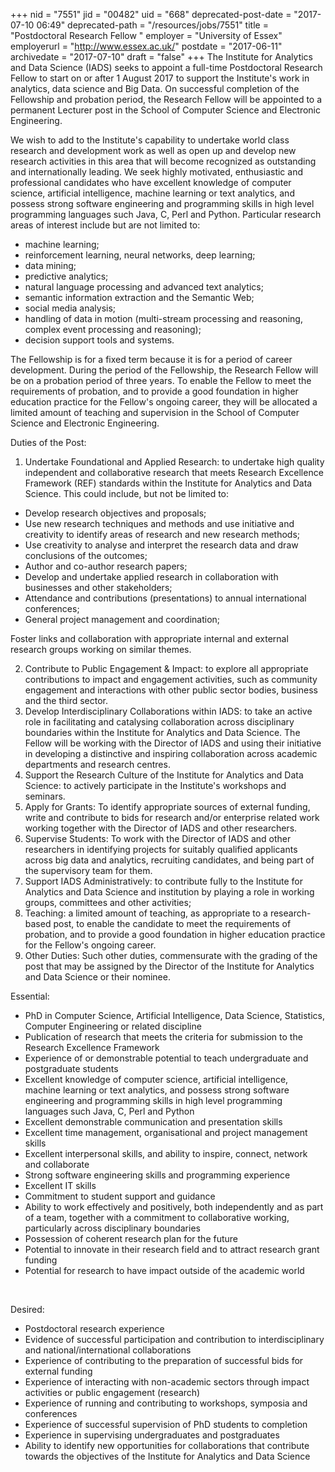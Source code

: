 +++
nid = "7551"
jid = "00482"
uid = "668"
deprecated-post-date = "2017-07-10 06:49"
deprecated-path = "/resources/jobs/7551"
title = "Postdoctoral Research Fellow "
employer = "University of Essex"
employerurl = "http://www.essex.ac.uk/"
postdate = "2017-06-11"
archivedate = "2017-07-10"
draft = "false"
+++
The Institute for Analytics and Data Science (IADS) seeks to appoint a
full-time Postdoctoral Research Fellow to start on or after 1 August
2017 to support the Institute's work in analytics, data science and Big
Data. On successful completion of the Fellowship and probation period,
the Research Fellow will be appointed to a permanent Lecturer post in
the School of Computer Science and Electronic Engineering.


We wish to add to the Institute's capability to undertake world class
research and development work as well as open up and develop new
research activities in this area that will become recognized as
outstanding and internationally leading. We seek highly motivated,
enthusiastic and professional candidates who have excellent knowledge of
computer science, artificial intelligence, machine learning or text
analytics, and possess strong software engineering and programming
skills in high level programming languages such Java, C, Perl and
Python. Particular research areas of interest include but are not
limited to:

-   machine learning;
-   reinforcement learning, neural networks, deep learning;
-   data mining;
-   predictive analytics;
-   natural language processing and advanced text analytics;
-   semantic information extraction and the Semantic Web;
-   social media analysis;
-   handling of data in motion (multi-stream processing and reasoning,
    complex event processing and reasoning);
-   decision support tools and systems.

The Fellowship is for a fixed term because it is for a period of career
development. During the period of the Fellowship, the Research Fellow
will be on a probation period of three years. To enable the Fellow to
meet the requirements of probation, and to provide a good foundation in
higher education practice for the Fellow's ongoing career, they will be
allocated a limited amount of teaching and supervision in the School of
Computer Science and Electronic Engineering.

Duties of the Post:
1. Undertake Foundational and Applied Research: to undertake high
quality independent and collaborative research that meets Research
Excellence Framework (REF) standards within the Institute for Analytics
and Data Science. This could include, but not be limited to:

-   Develop research objectives and proposals;
-   Use new research techniques and methods and use initiative and
    creativity to identify areas of research and new research methods;
-   Use creativity to analyse and interpret the research data and draw
    conclusions of the outcomes;
-   Author and co-author research papers;
-   Develop and undertake applied research in collaboration with
    businesses and other stakeholders;
-   Attendance and contributions (presentations) to annual international
    conferences;
-   General project management and coordination;

Foster links and collaboration with appropriate internal and external
research groups working on similar themes.

2. Contribute to Public Engagement & Impact: to explore all appropriate
contributions to impact and engagement activities, such as community
engagement and interactions with other public sector bodies, business
and the third sector.
3. Develop Interdisciplinary Collaborations within IADS: to take an
active role in facilitating and catalysing collaboration across
disciplinary boundaries within the Institute for Analytics and Data
Science. The Fellow will be working with the Director of IADS and using
their initiative in developing a distinctive and inspiring collaboration
across academic departments and research centres.
4. Support the Research Culture of the Institute for Analytics and Data
Science: to actively participate in the Institute's workshops and
seminars.
5. Apply for Grants: To identify appropriate sources of external
funding, write and contribute to bids for research and/or enterprise
related work working together with the Director of IADS and other
researchers.
6. Supervise Students: To work with the Director of IADS and other
researchers in identifying projects for suitably qualified applicants
across big data and analytics, recruiting candidates, and being part of
the supervisory team for them.
7. Support IADS Administratively: to contribute fully to the Institute
for Analytics and Data Science and institution by playing a role in
working groups, committees and other activities;
8. Teaching: a limited amount of teaching, as appropriate to a
research-based post, to enable the candidate to meet the requirements of
probation, and to provide a good foundation in higher education practice
for the Fellow's ongoing career.
9. Other Duties: Such other duties, commensurate with the grading of the
post that may be assigned by the Director of the Institute for Analytics
and Data Science or their nominee.
  
Essential:

-   PhD in Computer Science, Artificial Intelligence, Data Science,
    Statistics, Computer Engineering or related discipline
-   Publication of research that meets the criteria for submission to
    the Research Excellence Framework
-   Experience of or demonstrable potential to teach undergraduate and
    postgraduate students
-   Excellent knowledge of computer science, artificial intelligence,
    machine learning or text analytics, and possess strong software
    engineering and programming skills in high level programming
    languages such Java, C, Perl and Python
-   Excellent demonstrable communication and presentation skills
-   Excellent time management, organisational and project management
    skills
-   Excellent interpersonal skills, and ability to inspire, connect,
    network and collaborate
-   Strong software engineering skills and programming experience
-   Excellent IT skills
-   Commitment to student support and guidance
-   Ability to work effectively and positively, both independently and
    as part of a team, together with a commitment to collaborative
    working, particularly across disciplinary boundaries
-   Possession of coherent research plan for the future
-   Potential to innovate in their research field and to attract
    research grant funding
-   Potential for research to have impact outside of the academic world

 

Desired:

-   Postdoctoral research experience
-   Evidence of successful participation and contribution to
    interdisciplinary and national/international collaborations
-   Experience of contributing to the preparation of successful bids for
    external funding
-   Experience of interacting with non-academic sectors through impact
    activities or public engagement (research)
-   Experience of running and contributing to workshops, symposia and
    conferences
-   Experience of successful supervision of PhD students to completion
-   Experience in supervising undergraduates and postgraduates
-   Ability to identify new opportunities for collaborations that
    contribute towards the objectives of the Institute for Analytics and
    Data Science
